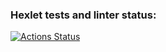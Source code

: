 ### Hexlet tests and linter status:
[![Actions Status](https://github.com/Helgaoneone1/qa-engineer-project-84/workflows/hexlet-check/badge.svg)](https://github.com/Helgaoneone1/qa-engineer-project-84/actions)